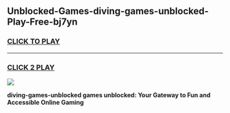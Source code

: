 
## Unblocked-Games-diving-games-unblocked-Play-Free-bj7yn
<h3>
<a href="https://premium76.site?title=diving-games-unblocked&ref=10A">CLICK TO PLAY</a></h3>
<hr>

<h3>
<a href="https://premium76.site?title=diving-games-unblocked&ref=10A">CLICK 2 PLAY</a>
  
</h3>

<a href="https://premium76.site?title=diving-games-unblocked&ref=10A"><img src="https://clearcache.store/games.png"></a>


**diving-games-unblocked games unblocked: Your Gateway to Fun and Accessible Online Gaming**
